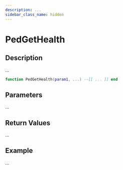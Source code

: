 ```yaml
---
description: ...
sidebar_class_name: hidden
---
```


# PedGetHealth

## Description

...

```lua
function PedGetHealth(param1, ...) --[[ ... ]] end
```

## Parameters

...

## Return Values

...

## Example

...

